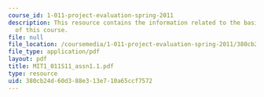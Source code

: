 ```yaml
---
course_id: 1-011-project-evaluation-spring-2011
description: This resource contains the information related to the basic concepts
  of this course.
file: null
file_location: /coursemedia/1-011-project-evaluation-spring-2011/380cb24d60d388e313e710a65ccf7572_MIT1_011S11_assn1.1.pdf
file_type: application/pdf
layout: pdf
title: MIT1_011S11_assn1.1.pdf
type: resource
uid: 380cb24d-60d3-88e3-13e7-10a65ccf7572
---
```


